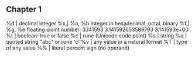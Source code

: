 ## Chapter 1

%d | decimal integer 
%x,| %o, %b integer in hexadecimal, octal, binary 
%f,| %g, %e floating-point number: 3.141593 3.141592653589793 3.141593e+00 
%t | boolean: true or false 
%c | rune (Unicode code point) 
%s | string 
%q | quoted string "abc" or rune 'c' 
%v | any value in a natural format 
%T | type of any value 
%% | literal percent sign (no operand)
